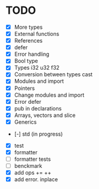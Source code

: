 # TODO

- [x] More types
- [x] External functions
- [x] References
- [x] defer
- [x] Error handling
- [x] Bool type
- [x] Types i32 u32 f32
- [x] Conversion between types cast
- [x] Modules and import
- [x] Pointers
- [x] Change modules and import
- [x] Error defer
- [x] pub in declarations
- [x] Arrays, vectors and slice
- [x] Generics
- [-] std (in progress)
- [x] test
- [x] formatter
- [ ] formatter tests
- [ ] benckmark
- [x] add ops += ++
- [x] add error. inplace